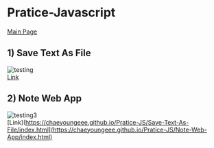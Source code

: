 # Pratice-Javascript
[Main Page](https://chaeyoungeee.github.io/Pratice-JS/)


## 1) Save Text As File

![testing](https://user-images.githubusercontent.com/102286483/216158452-9dac8df7-5cb5-484a-845f-e2572f0ec357.gif)
<br>
[Link](https://chaeyoungeee.github.io/Pratice-JS/Save-Text-As-File/index.html)


## 2) Note Web App 
![testing3](https://user-images.githubusercontent.com/102286483/216801848-f2e333c4-1248-44c5-ab5b-def45e15395f.gif)
<br>
[Link](https://chaeyoungeee.github.io/Pratice-JS/Save-Text-As-File/index.html](https://chaeyoungeee.github.io/Pratice-JS/Note-Web-App/index.html)
